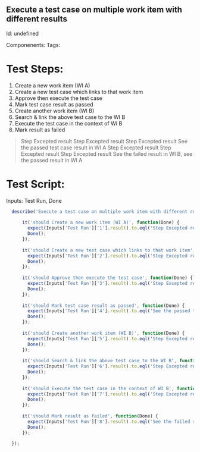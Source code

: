 Execute a test case on multiple work item with different results
-----------

Id: undefined

Componenents:
Tags: 

Test Steps:
=============
1. Create a new work item (WI A)
2. Create a new test case which links to that work item
3. Approve then execute the test case
4. Mark test case result as passed
5. Create another work item (WI B)
6. Search & link the above test case to the WI B
7. Execute the test case in the context of WI B
8. Mark result as failed
> Step Excepted result
> Step Excepted result
> Step Excepted result
> See the passed test case result in WI A
> Step Excepted result
> Step Excepted result
> Step Excepted result
> See the failed result in WI B, see the passed result in WI A


Test Script:
=============

Inputs: Test Run, Done

```javascript
  describe('Execute a test case on multiple work item with different results', function(Inputs) {
    
      it('should Create a new work item (WI A)', function(Done) {
        expect(Inputs['Test Run']['1'].result).to.eql('Step Excepted result');
        Done();
      });
    
      it('should Create a new test case which links to that work item', function(Done) {
        expect(Inputs['Test Run']['2'].result).to.eql('Step Excepted result');
        Done();
      });
    
      it('should Approve then execute the test case', function(Done) {
        expect(Inputs['Test Run']['3'].result).to.eql('Step Excepted result');
        Done();
      });
    
      it('should Mark test case result as passed', function(Done) {
        expect(Inputs['Test Run']['4'].result).to.eql('See the passed test case result in WI A');
        Done();
      });
    
      it('should Create another work item (WI B)', function(Done) {
        expect(Inputs['Test Run']['5'].result).to.eql('Step Excepted result');
        Done();
      });
    
      it('should Search & link the above test case to the WI B', function(Done) {
        expect(Inputs['Test Run']['6'].result).to.eql('Step Excepted result');
        Done();
      });
    
      it('should Execute the test case in the context of WI B', function(Done) {
        expect(Inputs['Test Run']['7'].result).to.eql('Step Excepted result');
        Done();
      });
    
      it('should Mark result as failed', function(Done) {
        expect(Inputs['Test Run']['8'].result).to.eql('See the failed result in WI B, see the passed result in WI A');
        Done();
      });
    
  });
```
